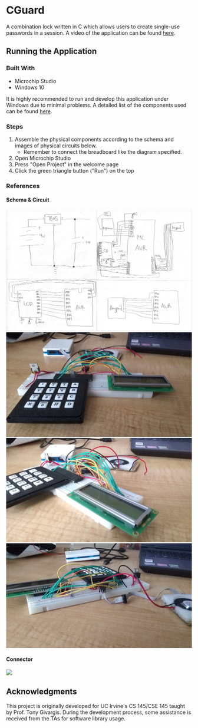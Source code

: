 # CGuard
A combination lock written in C which allows users to create single-use passwords in a session. A video of the application can be found [here](https://youtu.be/XeMv6YNShyc).

## Running the Application
### Built With
+ Microchip Studio
+ Windows 10

It is highly recommended to run and develop this application under Windows due to minimal problems. A detailed list of the components used can be found [here](https://www.ics.uci.edu/~givargis/courses/cs145/resources/Material.pdf).

### Steps
1. Assemble the physical components according to the schema and images of physical circuits below.
   + Remember to connect the breadboard like the diagram specified.
2. Open Microchip Studio
3. Press "Open Project" in the welcome page
4. Click the green triangle button ("Run") on the top

### References
#### Schema & Circuit
<img src="img/schema.jpg">
<br>
<img src="img/circuit-1.jpg">
<br>
<img src="img/circuit-2.jpg">
<br>
<img src="img/circuit-3.jpg">

#### Connector
<img src="connector.png">

## Acknowledgments
This project is originally developed for UC Irvine's CS 145/CSE 145 taught by Prof. Tony Givargis. During the development process, some assistance is received from the TAs for software library usage.
